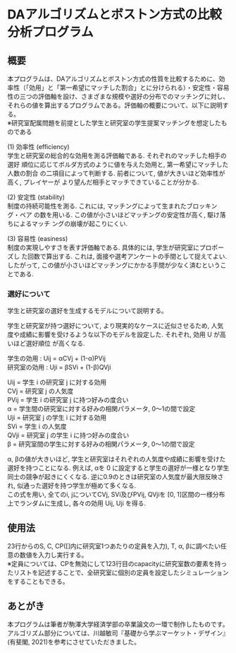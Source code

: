 # DAアルゴリズムとボストン方式の比較分析プログラム
## 概要
本プログラムは、DAアルゴリズムとボストン方式の性質を比較するために、効率性（「効用」と「第一希望にマッチした割合」とに分けられる）・安定性・容易性の三つの評価軸を設け、さまざまな規模や選好の分布でのマッチングに対し、それらの値を算出するプログラムである。評価軸の概要について、以下に説明する。   
※研究室配属問題を前提とした学生と研究室の学生提案マッチングを想定したものである

(1) 効率性 (efficiency)  
学生と研究室の総合的な効用を測る評価軸である. それぞれのマッチした相手の選好
順位に応じてボルダ方式のように値を与えた効用と, 第一希望にマッチした人数の割合 の二項目によって判断する. 前者について, 値が大きいほど効率性が高く, プレイヤーが より望んだ相手とマッチできていることが分かる.  

(2) 安定性 (stability)  
制度の持続可能性を測る. これには, マッチングによって生まれたブロッキング・ペア
の数を用いる. この値が小さいほどマッチングの安定性が高く, 駆け落ちによるマッチ ングの崩壊が起こりにくい.  

(3) 容易性 (easiness)  
制度の実現しやすさを表す評価軸である. 具体的には, 学生が研究室にプロポーズし
た回数で算出する. これは, 面接や選考アンケートの手間として捉えてよい. したがって, この値が小さいほどマッチングにかかる手間が少なく済むということである.  

### 選好について
学生と研究室の選好を生成するモデルについて説明する。

学生と研究室が持つ選好について, より現実的なケースに近似させるため, 人気度や成績に影響を受けるような以下のモデルを設定した. それぞれ, 効用 U が高いほど選好順位 が高くなる.  

学生の効用 : Uij = αCVj + (1-α)PVij  
研究室の効用 : Uji = βSVi + (1-β)QVji  

Uij = 学生 i の研究室 j に対する効用  
CVj = 研究室 j の人気度  
PVij = 学生 i の研究室 j に持つ好みの度合い  
α = 学生間の研究室に対する好みの相関パラメータ, 0〜1の間で設定   
Uji = 研究室 j の学生 i に対する効用  
SVi = 学生 i の人気度  
QVji = 研究室 j の学生 i に持つ好みの度合い  
β = 研究室間の学生に対する好みの相関パラメータ, 0〜1の間で設定  

α, βの値が大きいほど, 学生と研究室はそれぞれの人気度や成績に影響を受けた選好を持つことになる. 例えば, αを 0 に設定すると学生の選好が一様となり学生同士の競争が起きにくくなる. 逆に0.9のときは研究室の人気度が最大限反映され, 似通った選好を持つ学生が極めて多くなる.   
この式を用い, 全てのi, jについてCVj, SVi及びPVij, QVjiを [0, 1]区間の一様分布上でランダムに生成し, 各々の効用 Uij, Uji を得る.  

## 使用法
23行からのS, C, CP([]内に研究室1つあたりの定員を入力), T, α, βに調べたい任意の数値を入力し実行する。  
※定員については、CPを無効にして123行目のcapacityに研究室数の要素を持ったリストを記述することで、全研究室に個別の定員を設定したシミュレーションをすることもできる。

## あとがき
本プログラムは筆者が駒澤大学経済学部の卒業論文の一環で制作したものです。アルゴリズム部分については、川越敏司『基礎から学ぶマーケット・デザイン』(有斐閣, 2021)を参考にさせていただきました。
